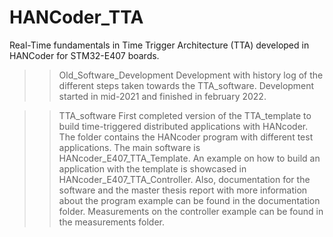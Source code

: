 # HANCoder_TTA
Real-Time fundamentals in Time Trigger Architecture (TTA) developed in
HANCoder for STM32-E407 boards.
>> Old_Software_Development
   Development with history log of the different steps taken towards the
   TTA_software. Development started in mid-2021 and finished in february 2022.

>> TTA_software
   First completed version of the TTA_template to build time-triggered
   distributed applications with HANcoder. The folder contains the
   HANcoder program with different test applications. The main
   software is HANcoder_E407_TTA_Template. An example on how to build
   an application with the template is showcased in
   HANcoder_E407_TTA_Controller. Also, documentation for the software
   and the master thesis report with more information about the program
   example can be found in the documentation folder. Measurements on the
   controller example can be found in the measurements folder.
